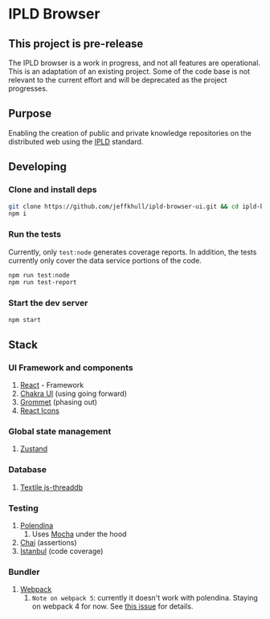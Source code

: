 # IPLD Browser

## This project is pre-release

The IPLD browser is a work in progress, and not all features are operational.  This is an adaptation of an existing project. Some of the code base is not relevant to the current effort and will be deprecated as the project progresses.

## Purpose

Enabling the creation of public and private knowledge repositories on the distributed web using the [IPLD](https://docs.ipld.io/) standard.

## Developing

### Clone and install deps

```sh
git clone https://github.com/jeffkhull/ipld-browser-ui.git && cd ipld-browser-ui
npm i
```

### Run the tests

Currently, only `test:node` generates coverage reports.  In addition, the tests currently only cover the data service portions of the code.

```sh
npm run test:node
npm run test-report
```

### Start the dev server

```sh
npm start
```

## Stack

### UI Framework and components

1. [React](https://reactjs.org/) - Framework
1. [Chakra UI](https://chakra-ui.com/) (using going forward)
2. [Grommet](https://v2.grommet.io) (phasing out)
3. [React Icons](https://react-icons.github.io/react-icons/)

### Global state management

1. [Zustand](https://github.com/pmndrs/zustand)

### Database

1. [Textile js-threaddb](https://github.com/textileio/js-threaddb)

### Testing

1. [Polendina](https://github.com/rvagg/polendina) 
    1. Uses [Mocha](https://github.com/mochajs/mocha) under the hood
2. [Chai](https://github.com/chaijs/chai) (assertions)
3. [Istanbul](https://github.com/gotwarlost/istanbul) (code coverage)

### Bundler

1. [Webpack](https://webpack.js.org/)
    1. `Note on webpack 5`: currently it doesn't work with polendina.  Staying on webpack 4 for now.  See [this issue](https://github.com/rvagg/polendina/issues/15) for details.
